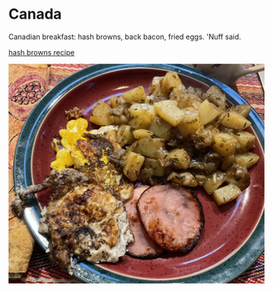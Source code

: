 # Canada

Canadian breakfast: hash browns, back bacon, fried eggs. 'Nuff said.

[hash browns recipe](https://www.canadianliving.com/food/recipe/quick-hash-browns)

![canadian breakfast](images/canada.jpeg)
